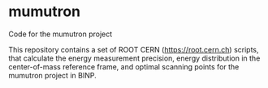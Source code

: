 # mumutron
Code for the mumutron project

This repository contains a set of ROOT CERN (https://root.cern.ch) scripts, that calculate the energy measurement precision, energy distribution
in the center-of-mass reference frame, and optimal scanning points for the mumutron project in BINP.

